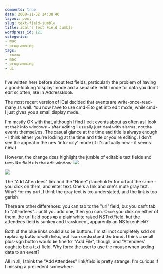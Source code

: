 ```yaml
---
comments: true
date: 2008-11-02 14:38:46
layout: post
slug: text-field-jumble
title: iCal's Text Field Jumble
wordpress_id: 121
categories:
- mac
- programming
tags:
- cocoa
- mac
- programming
- ui
---
```


I've written here before about text fields, particularly the problem of having a good-looking 'display' mode and a separate 'edit' mode for data you don't edit so often, like in AddressBook.

The most recent version of iCal decided that events are write-once-read-many as well. You now have to use cmd-E to get into edit mode, while cmd-I just gives you a small display mode.

I'm mostly OK with that, although I find I edit events about as often as I look at their info windows - after editing I usually just deal with alarms, not the events themselves. The casual glance at the time and title is always enough - I think either you're looking at the time and title or you're editing. I don't see the appeal in the new 'info-only' mode (if it's actually new - it seems new.)

However, the change does highlight the jumble of editable text fields and text-like fields in the edit window:
[![](http://michael-mccracken.net/wp2/wp-content/uploads/2008/11/pastedgraphic-1.tiff)](http://michael-mccracken.net/wp2/wp-content/uploads/2008/11/pastedgraphic-1.tiff)

[![](http://michael-mccracken.net/wp2/wp-content/uploads/2008/11/pastedgraphic.tiff)](http://michael-mccracken.net/wp2/wp-content/uploads/2008/11/pastedgraphic.tiff)

The "Add Attendees" link and the "None" placeholder for url act the same - you click on them, and enter text.
One's a link and one's mute gray text. Why?
For my part, I think the gray text is too understated, and the link is too garish.

There are other differences: you can tab to the "url" field, but you can't tab to "attendees"... until you add one, then you can. Once you click on either of them, the url field pops up a plain white raised NSTextField, but the attendees field is sunken and translucent, apparently an NSTokenField?

Both of the blue links could also be buttons. I'm still not completely sold on replacing buttons with links, but I can understand the trend. I think a small plus-sign button would be fine for "Add File", though, and "Attendees" ought to be a text field. Why force the user to use the mouse when adding data to an event?

All in all, I think the "Add Attendees" link/field is pretty strange. I'm curious if I missing a precedent somewhere.
